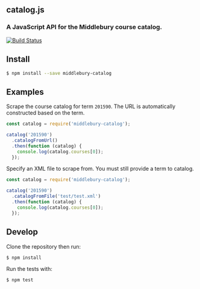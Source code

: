 ## catalog.js

### A JavaScript API for the Middlebury course catalog.

[![Build Status](https://travis-ci.org/coursereviews/catalog.js.svg?branch=master)](https://travis-ci.org/coursereviews/catalog.js)

## Install

```sh
$ npm install --save middlebury-catalog
```

## Examples

Scrape the course catalog for term `201590`. The URL is automatically
constructed based on the term.

```js
const catalog = require('middlebury-catalog');

catalog('201590')
  .catalogFromUrl()
  .then(function (catalog) {
    console.log(catalog.courses[0]);
  });
```

Specify an XML file to scrape from. You must still provide a term to catalog.

```js
const catalog = require('middlebury-catalog');

catalog('201590')
  .catalogFromFile('test/test.xml')
  .then(function (catalog) {
    console.log(catalog.courses[0]);
  });
```

## Develop

Clone the repository then run:

```sh
$ npm install
```

Run the tests with:

```
$ npm test
```
